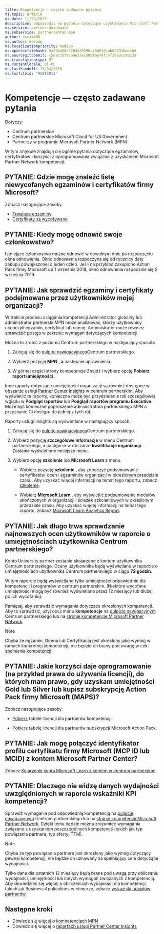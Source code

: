 ```yaml
---
title: Kompetencje — często zadawane pytania
ms.topic: article
ms.date: 11/23/2020
description: Odpowiedzi na pytania dotyczące uzyskiwania Microsoft Partner Networkych kwalifikacji Gold i Silver, wygasania, odnawiania i aktywowania licencji dla platformy Azure, chmury, programu Visual Studio i korzyści technicznych i pomocy technicznej
ms.service: partner-dashboard
ms.subservice: partnercenter-mpn
author: keramp88
ms.author: keramp
ms.localizationpriority: medium
ms.openlocfilehash: 0a20b464c9784b0939ba404019cab007310ad4bd
ms.sourcegitcommit: c5e9175792a4e2aac50bfae78fcef18e3cc9922a
ms.translationtype: MT
ms.contentlocale: pl-PL
ms.lasthandoff: 11/24/2020
ms.locfileid: "95812813"
---
```

# <a name="competencies---frequently-asked-questions"></a>Kompetencje — często zadawane pytania

Dotyczy:

- Centrum partnerskie
- Centrum partnerskie Microsoft Cloud for US Government
- Partnerzy w programie Microsoft Partner Network (MPN)

W tym artykule znajdują się ogólne pytania dotyczące egzaminów, certyfikatów i korzyści z oprogramowania związane z uzyskaniem Microsoft Partner Network kompetencji.

## <a name="q-where-can-i-find-the-list-of-exams-and-microsoft-certifications-being-retired"></a>PYTANIE: Gdzie mogę znaleźć listę niewycofanych egzaminów i certyfikatów firmy Microsoft?

Zobacz następujące zasoby:

- [Trwające egzaminy](/learn/certifications/retired-certification-exams)
- [Certyfikaty są wycofywane](/learn/certifications/retired-certifications)

## <a name="q-when-can-i-renew-my-membership"></a>PYTANIE: Kiedy mogę odnowić swoje członkowstwo?

Istniejące członkostwo można odnowić w dowolnym dniu po rozpoczęciu okna odnowienia. Okno odnowienia rozpoczyna się od rocznicy daty zakupu powiększonej o jeden dzień. Jeśli na przykład zakupiono Action Pack firmy Microsoft od 1 września 2018, okno odnowienia rozpocznie się 2 września 2019.

## <a name="q-how-can-i-verify-the-exams-and-certifications-taken-by-my-organizations-users"></a>PYTANIE: Jak sprawdzić egzaminy i certyfikaty podejmowane przez użytkowników mojej organizacji?

W trakcie procesu osiągania kompetencji Administrator globalny lub administrator partnerski MPN może analizować, którzy użytkownicy ukończyli egzamin, certyfikat lub ocenę. Administrator może również sprawdzić postęp w zakresie wymagań dotyczących kompetencji.

Można to zrobić z poziomu Centrum partnerskiego w następujący sposób:

1. Zaloguj się do [pulpitu nawigacyjnego](https://partner.microsoft.com/dashboard)Centrum partnerskiego.

1. Wybierz pozycję **MPN** , **a** następnie uprawnienia.

1. W górnej części strony kompetencje Znajdź i wybierz opcję **Pobierz raport umiejętności** .

Inne raporty dotyczące umiejętności organizacji są również dostępne w obszarze usługi [Partner Center Insights](partner-center-insights.md) w centrum partnerskim. Aby wyświetlić te raporty, konieczne może być przydzielenie roli szczegółowej wglądu w **Podgląd raportów** lub **Podgląd raportów programu Executive**. Może być konieczne poproszenie administratora partnerskiego MPN o przyznanie Ci dostępu do jednej z tych ról.

Raporty usługi Insights są wyświetlane w następujący sposób:

1. Zaloguj się do [pulpitu nawigacyjnego](https://partner.microsoft.com/dashboard)Centrum partnerskiego.

1. Wybierz pozycję **szczegółowe informacje** w menu Centrum partnerskiego, a następnie w obszarze **kwalifikacje organizacji**. Zostanie wyświetlone mniejsze menu.

1. Wybierz opcję **szkolenie** lub **Microsoft Learn** z menu.

   - Wybierz pozycję **szkolenie** , aby zobaczyć podsumowanie certyfikatów, ocen i egzaminów organizacji w określonym przedziale czasu. Aby uzyskać więcej informacji na temat tego raportu, zobacz [szkolenie](pci-training-dashboard.md).

   - Wybierz **Microsoft Learn** , aby wyświetlić podsumowanie modułów ukończonych w organizacji i ścieżek szkoleniowych w określonym przedziale czasu. Aby uzyskać więcej informacji na temat tego raportu, zobacz [Microsoft Learn Analytics Report](ms-learn-analytics.md).

## <a name="q-how-long-does-it-take-to-see-the-latest-user-assessments-in-the-partner-center-user-skills-report"></a>PYTANIE: Jak długo trwa sprawdzanie najnowszych ocen użytkowników w raporcie o umiejętnościach użytkownika Centrum partnerskiego?

Konto University partner zostanie skojarzone z kontem użytkownika Centrum partnerskiego. Oceny użytkownika będą wyświetlane w raporcie o umiejętnościach użytkownika Centrum partnerskiego w ciągu **72 godzin**.

W tym raporcie będą wyświetlane tylko umiejętności odpowiednie dla kompetencji i programów w centrum partnerskim. (Niektóre wycofane umiejętności mogą być również wyświetlane przez 12 miesięcy lub dłużej po ich wycofaniu).

Pamiętaj, aby sprawdzić wymagania dotyczące określonych kompetencji. Aby to sprawdzić, użyj opcji menu **kompetencje** na [pulpicie nawigacyjnym](https://partner.microsoft.com/dashboard) Centrum partnerskiego lub na [stronie kompetencje Microsoft Partner Network](https://partner.microsoft.com/membership/competencies).

> [!NOTE]
> Chyba że egzamin, Ocena lub Certyfikacja jest określony jako wymóg w ramach konkretnej kompetencji, nie będzie on brany pod uwagę w celu spełnienia kompetencji.

## <a name="q-what-are-the-software-benefits-such-as-license-use-rights-that-i-am-entitled-to-when-i-achieve-a-gold-or-silver-competency-or-buy-a-microsoft-action-pack-subscription-maps"></a>PYTANIE: Jakie korzyści daje oprogramowanie (na przykład prawa do używania licencji), do których mam prawo, gdy uzyskam umiejętności Gold lub Silver lub kupisz subskrypcję Action Pack firmy Microsoft (MAPS)?

Zobacz następujące zasoby:

- [Pobierz](https://assetsprod.microsoft.com/mpn-maps-software-iur-competency-license-table.docx) tabele licencji dla partnerów kompetencji.

- [Pobierz](https://assetsprod.microsoft.com/en-us/microsoft-action-pack-license-table.pdf) tabelę licencji dla partnerów subskrypcji Microsoft Action Pack.

## <a name="q-how-do-i-link-a-microsoft-certification-profile-id-mcp-id-or-mcid-to-my-microsoft-partner-center-account"></a>PYTANIE: Jak mogę połączyć identyfikator profilu certyfikatu firmy Microsoft (MCP ID lub MCID) z kontem Microsoft Partner Center?

Zobacz [Kojarzenie konta Microsoft Learn z kontem w centrum partnerskim](ms-learn-associate.md).

## <a name="q-why-cant-i-see-the-performance-data-reflected-under-the-competencies-kpis-report"></a>PYTANIE: Dlaczego nie widzę danych wydajności uwzględnionych w raporcie wskaźniki KPI kompetencji?

Sprawdź wymagania pod odpowiednią kompetencją na [pulpicie nawigacyjnym](https://partner.microsoft.com/dashboard) Centrum partnerskiego lub na [stronie kompetencji Microsoft Partner Network](https://partner.microsoft.com/membership/competencies). Dzięki temu będzie można zrozumieć wymagania związane z uzyskaniem poszczególnych kompetencji (takich jak typ powiązania partnera, typ oferty, TTM).

> [!NOTE]
> Chyba że typ powiązania partnera jest określony jako wymóg dotyczący pewnej kompetencji, nie będzie on uznawany za spełniający cele dotyczące wydajności.
>
> Tylko dane dla ostatnich 12 miesięcy będą brane pod uwagę przy obliczaniu wydajności, umiejętności lub innych wymagań związanych z kompetencją. Aby dowiedzieć się więcej o obliczeniach wydajności dla kompetencji, takich jak Business Applications w chmurze, zobacz [wskaźniki udziałów partnerów](partner-contribution-indicators.md).

## <a name="next-steps"></a>Następne kroki

- Dowiedz się więcej o [kompetencjach MPN](learn-about-competencies.md)
- Dowiedz się więcej o [raportach usługi Partner Center Insights](partner-center-insights.md)

